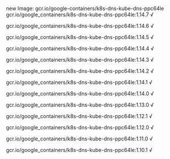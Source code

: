 new Image: gcr.io/google-containers/k8s-dns-kube-dns-ppc64le
gcr.io/google_containers/k8s-dns-kube-dns-ppc64le:1.14.7 √

gcr.io/google_containers/k8s-dns-kube-dns-ppc64le:1.14.6 √

gcr.io/google_containers/k8s-dns-kube-dns-ppc64le:1.14.5 √

gcr.io/google_containers/k8s-dns-kube-dns-ppc64le:1.14.4 √

gcr.io/google_containers/k8s-dns-kube-dns-ppc64le:1.14.3 √

gcr.io/google_containers/k8s-dns-kube-dns-ppc64le:1.14.2 √

gcr.io/google_containers/k8s-dns-kube-dns-ppc64le:1.14.1 √

gcr.io/google_containers/k8s-dns-kube-dns-ppc64le:1.14.0 √

gcr.io/google_containers/k8s-dns-kube-dns-ppc64le:1.13.0 √

gcr.io/google_containers/k8s-dns-kube-dns-ppc64le:1.12.1 √

gcr.io/google_containers/k8s-dns-kube-dns-ppc64le:1.12.0 √

gcr.io/google_containers/k8s-dns-kube-dns-ppc64le:1.11.0 √

gcr.io/google_containers/k8s-dns-kube-dns-ppc64le:1.10.1 √

